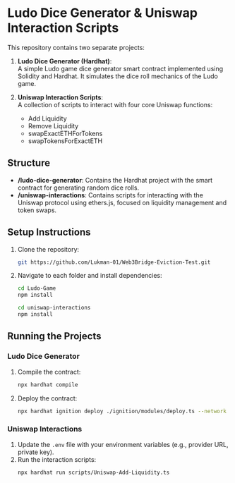 # Ludo Dice Generator & Uniswap Interaction Scripts

This repository contains two separate projects: 

1. **Ludo Dice Generator (Hardhat)**:  
   A simple Ludo game dice generator smart contract implemented using Solidity and Hardhat. It simulates the dice roll mechanics of the Ludo game.

2. **Uniswap Interaction Scripts**:  
   A collection of scripts to interact with four core Uniswap functions:
   - Add Liquidity
   - Remove Liquidity
   - swapExactETHForTokens
   - swapTokensForExactETH

## Structure
- **/ludo-dice-generator**: Contains the Hardhat project with the smart contract for generating random dice rolls.
- **/uniswap-interactions**: Contains scripts for interacting with the Uniswap protocol using ethers.js, focused on liquidity management and token swaps.

## Setup Instructions
1. Clone the repository:
   ```bash
   git https://github.com/Lukman-01/Web3Bridge-Eviction-Test.git
   ```
2. Navigate to each folder and install dependencies:
   ```bash
   cd Ludo-Game
   npm install
   ```
   ```bash
   cd uniswap-interactions
   npm install
   ```

## Running the Projects
### Ludo Dice Generator
1. Compile the contract:
   ```bash
   npx hardhat compile
   ```
2. Deploy the contract:
   ```bash
   npx hardhat ignition deploy ./ignition/modules/deploy.ts --network lisk-sepolia
   ```

### Uniswap Interactions
1. Update the `.env` file with your environment variables (e.g., provider URL, private key).
2. Run the interaction scripts:
   ```bash
   npx hardhat run scripts/Uniswap-Add-Liquidity.ts
   ```